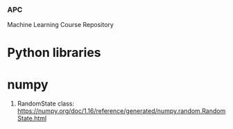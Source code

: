 ### APC
Machine Learning Course Repository

# Python libraries
# numpy
1. RandomState class: https://numpy.org/doc/1.16/reference/generated/numpy.random.RandomState.html